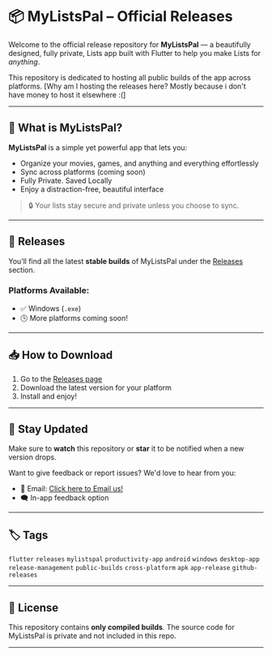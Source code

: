 # 📦 MyListsPal – Official Releases

Welcome to the official release repository for **MyListsPal** — a beautifully designed, fully private, Lists app built with Flutter to help you make Lists for _anything_.

This repository is dedicated to hosting all public builds of the app across platforms.
[Why am I hosting the releases here? Mostly because i don't have money to host it elsewhere :(]

---

## 🚀 What is MyListsPal?

**MyListsPal** is a simple yet powerful app that lets you:

- Organize your movies, games, and anything and everything effortlessly  
- Sync across platforms (coming soon)  
- Fully Private. Saved Locally
- Enjoy a distraction-free, beautiful interface  

> 🔒 Your lists stay secure and private unless you choose to sync.

---

## 📂 Releases

You’ll find all the latest **stable builds** of MyListsPal under the [Releases](https://github.com/HrishikeshKataki/MyListsPal-Releases/releases) section.

### Platforms Available:
- ✅ Windows (`.exe`)
- 🕓 More platforms coming soon!

---

## 📥 How to Download

1. Go to the [Releases page](https://github.com/HrishikeshKataki/MyListsPal-Releases/releases)
2. Download the latest version for your platform
3. Install and enjoy!

---

## 📢 Stay Updated

Make sure to **watch** this repository or **star** it to be notified when a new version drops.

Want to give feedback or report issues? We'd love to hear from you:
- 📧 Email: [Click here to Email us!](mailto:mylistspal@gmail.com)
- 🗨️ In-app feedback option

---

## 🏷️ Tags

`flutter` `releases` `mylistspal` `productivity-app` `android` `windows` `desktop-app` `release-management` `public-builds` `cross-platform` `apk` `app-release` `github-releases`

---

## 📄 License

This repository contains **only compiled builds**. The source code for MyListsPal is private and not included in this repo.

---
